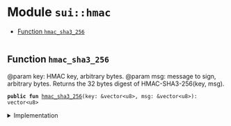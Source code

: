 
<a name="sui_hmac"></a>

# Module `sui::hmac`



-  [Function `hmac_sha3_256`](#sui_hmac_hmac_sha3_256)


<pre><code></code></pre>



<a name="sui_hmac_hmac_sha3_256"></a>

## Function `hmac_sha3_256`

@param key: HMAC key, arbitrary bytes.
@param msg: message to sign, arbitrary bytes.
Returns the 32 bytes digest of HMAC-SHA3-256(key, msg).


<pre><code><b>public</b> <b>fun</b> <a href="../../dependencies/sui/hmac.md#sui_hmac_hmac_sha3_256">hmac_sha3_256</a>(key: &vector&lt;u8&gt;, msg: &vector&lt;u8&gt;): vector&lt;u8&gt;
</code></pre>



<details>
<summary>Implementation</summary>


<pre><code><b>public</b> <b>native</b> <b>fun</b> <a href="../../dependencies/sui/hmac.md#sui_hmac_hmac_sha3_256">hmac_sha3_256</a>(key: &vector&lt;u8&gt;, msg: &vector&lt;u8&gt;): vector&lt;u8&gt;;
</code></pre>



</details>
